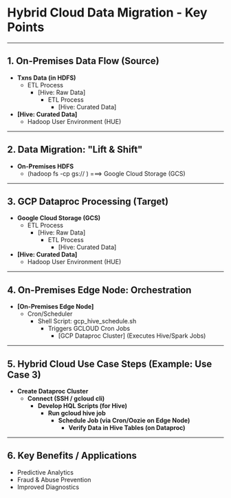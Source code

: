 # Hybrid Cloud Data Migration - Key Points

---

## 1. On-Premises Data Flow (Source)

* **Txns Data (in HDFS)**
    * ETL Process
        * [Hive: Raw Data]
            * ETL Process
                * [Hive: Curated Data]
* **[Hive: Curated Data]**
    * Hadoop User Environment (HUE)

---

## 2. Data Migration: "Lift & Shift"

* **On-Premises HDFS**
    * (hadoop fs -cp gs:// ) ===> Google Cloud Storage (GCS)

---

## 3. GCP Dataproc Processing (Target)

* **Google Cloud Storage (GCS)**
    * ETL Process
        * [Hive: Raw Data]
            * ETL Process
                * [Hive: Curated Data]
* **[Hive: Curated Data]**
    * Hadoop User Environment (HUE)

---

## 4. On-Premises Edge Node: Orchestration

* **[On-Premises Edge Node]**
    * Cron/Scheduler
        * Shell Script: gcp_hive_schedule.sh
            * Triggers GCLOUD Cron Jobs
                * [GCP Dataproc Cluster] (Executes Hive/Spark Jobs)

---

## 5. Hybrid Cloud Use Case Steps (Example: Use Case 3)

* **Create Dataproc Cluster**
    * **Connect (SSH / gcloud cli)**
        * **Develop HQL Scripts (for Hive)**
            * **Run gcloud hive job**
                * **Schedule Job (via Cron/Oozie on Edge Node)**
                    * **Verify Data in Hive Tables (on Dataproc)**

---

## 6. Key Benefits / Applications

* Predictive Analytics
* Fraud & Abuse Prevention
* Improved Diagnostics